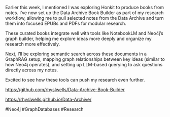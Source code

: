 Earlier this week, I mentioned I was exploring Honkit to produce books from notes. I’ve now set up the Data Archive Book Builder as part of my research workflow, allowing me to pull selected notes from the Data Archive and turn them into focused EPUBs and PDFs for modular research.

These curated books integrate well with tools like NotebookLM and Neo4j’s graph builder, helping me explore ideas more deeply and organize my research more effectively.

Next, I’ll be exploring semantic search across these documents in a GraphRAG setup, mapping graph relationships between key ideas (similar to how Neo4j operates), and setting up LLM-based querying to ask questions directly across my notes.

Excited to see how these tools can push my research even further.

https://github.com/rhyslwells/Data-Archive-Book-Builder

https://rhyslwells.github.io/Data-Archive/

#Neo4j #GraphDatabases #Research
